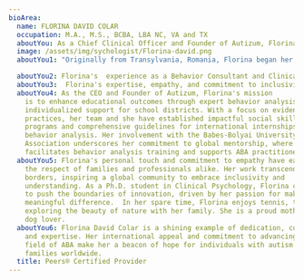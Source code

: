 ```yaml
---
bioArea:
  name: FLORINA DAVID COLAR
  occupation: M.A., M.S., BCBA, LBA NC, VA and TX
  aboutYou: As a Chief Clinical Officer and Founder of Autizum, Florina David Colar, is an expert in behavior analysis and a dedicated advocate for improved educational outcomes for individuals with autism. Her mission is to provide families and schools with individualized support and evidence-based practices that make a real difference. 
  image: /assets/img/sychologist/Florina-david.png
  aboutYou1: "Originally from Transylvania, Romania, Florina began her journey in Europe, where she earned her B.S. in Clinical Psychology from Babes-Bolyai State University. Her academic pursuits led her to the USA, where she received her M.A. in Clinical Psychology with an emphasis in Applied Behavior Analysis from The Chicago School of Professional Psychology. Under the mentorship of Dr. Joyce Tu-BCBA-D and <a href='/henry-d-schlinger-jr-phd-bcba-d' style='color: red;'>Dr. Hank Schlinger</a>, PhD, BCBA-D, she honed her skills as a behavior analyst."

  aboutYou2: Florina's  experience as a Behavior Consultant and Clinical Director in various agencies has given her a deep understanding of the complexities of autism. Florina David Colar is a respected and compassionate Board Certified Behavior Analyst (BCBA) and Ph.D. student in Clinical Psychology whose work transcends borders. Her dedication to evidence-based practices is reflected in the impactful social skills programs and comprehensive international internship guidelines in behavior analysis that she and her team have established. 
  aboutYou3:  Florina's expertise, empathy, and commitment to inclusivity have garnered international recognition and inspired a global community to embrace understanding. She is a beacon of hope for individuals with autism and their families worldwide, and her work continues to advance the field of ABA.
  aboutYou4: As the CEO and Founder of Autizum, Florina's mission
    is to enhance educational outcomes through expert behavior analysis and
    individualized support for school districts. With a focus on evidence-based
    practices, her team and she have established impactful social skills
    programs and comprehensive guidelines for international internships in
    behavior analysis. Her involvement with the Babes-Bolyai University Alumni
    Association underscores her commitment to global mentorship, where she
    facilitates behavior analysis training and supports ABA practitioners.
  aboutYou5: Florina's personal touch and commitment to empathy have earned her
    the respect of families and professionals alike. Her work transcends
    borders, inspiring a global community to embrace inclusivity and
    understanding. As a Ph.D. student in Clinical Psychology, Florina continues
    to push the boundaries of innovation, driven by her passion for making a
    meaningful difference.  In her spare time, Florina enjoys tennis, travel,
    exploring the beauty of nature with her family. She is a proud mother and a
    dog lover.
  aboutYou6: Florina David Colar is a shining example of dedication, compassion,
    and expertise. Her international appeal and commitment to advancing the
    field of ABA make her a beacon of hope for individuals with autism and their
    families worldwide.
  title: Peers® Certified Provider
---
```

